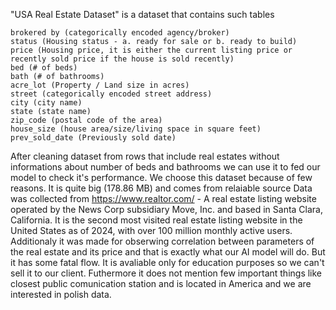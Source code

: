 "USA Real Estate Dataset" is a dataset that contains such tables

    brokered by (categorically encoded agency/broker)
    status (Housing status - a. ready for sale or b. ready to build)
    price (Housing price, it is either the current listing price or recently sold price if the house is sold recently)
    bed (# of beds)
    bath (# of bathrooms)
    acre_lot (Property / Land size in acres)
    street (categorically encoded street address)
    city (city name)
    state (state name)
    zip_code (postal code of the area)
    house_size (house area/size/living space in square feet)
    prev_sold_date (Previously sold date)
    
After cleaning dataset from rows that include real estates without informations about number of beds and bathrooms we can use it to fed our model to check it's performance. 
We choose this dataset because of few reasons. It is quite big (178.86 MB) and comes from relaiable source Data was collected from https://www.realtor.com/ - A real estate listing website operated by the News Corp subsidiary Move, Inc. and based in Santa Clara, California. It is the second most visited real estate listing website in the United States as of 2024, with over 100 million monthly active users. Additionaly it was made for obserwing correlation between parameters of the real estate and its price and that is exactly what our AI model will do.
But it has some fatal flow. It is avaliable only for education purposes so we can't sell it to our client. Futhermore it does not mention few important things like closest public comunication station and is located in America and we are interested in polish data. 

